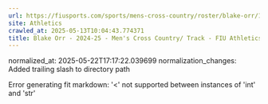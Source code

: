 ```yaml
---
url: https://fiusports.com/sports/mens-cross-country/roster/blake-orr/12761/
site: Athletics
crawled_at: 2025-05-13T10:04:43.774371
title: Blake Orr - 2024-25 - Men's Cross Country/ Track - FIU Athletics
---
```

normalized_at: 2025-05-22T17:17:22.039699
normalization_changes: Added trailing slash to directory path

Error generating fit markdown: '<' not supported between instances of 'int' and 'str'
